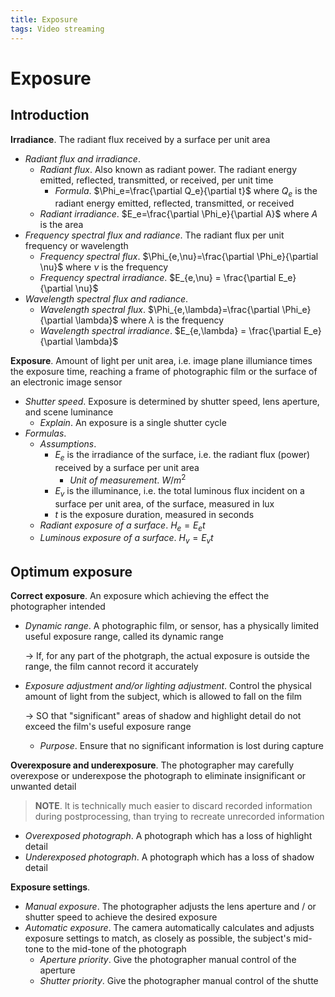 ```yaml
---
title: Exposure
tags: Video streaming
---
```


# Exposure
## Introduction
**Irradiance**. The radiant flux received by a surface per unit area
* *Radiant flux and irradiance*.
    * *Radiant flux*. Also known as radiant power. The radiant energy emitted, reflected, transmitted, or received, per unit time
        * *Formula*. $\Phi_e=\frac{\partial Q_e}{\partial t}$ where $Q_e$ is the radiant energy emitted, reflected, transmitted, or received
    * *Radiant irradiance*. $E_e=\frac{\partial \Phi_e}{\partial A}$ where $A$ is the area
* *Frequency spectral flux and radiance*. The radiant flux per unit frequency or wavelength
    * *Frequency spectral flux*. $\Phi_{e,\nu}=\frac{\partial \Phi_e}{\partial \nu}$ where $\nu$ is the frequency
    * *Frequency spectral irradiance*. $E_{e,\nu} = \frac{\partial E_e}{\partial \nu}$
* *Wavelength spectral flux and radiance*.
    * *Wavelength spectral flux*. $\Phi_{e,\lambda}=\frac{\partial \Phi_e}{\partial \lambda}$ where $\lambda$ is the frequency 
    * *Wavelength spectral irradiance*. $E_{e,\lambda} = \frac{\partial E_e}{\partial \lambda}$

**Exposure**. Amount of light per unit area, i.e. image plane illumiance times the exposure time, reaching a frame of photographic film or the surface of an electronic image sensor
* *Shutter speed*. Exposure is determined by shutter speed, lens aperture, and scene luminance
    * *Explain*. An exposure is a single shutter cycle
* *Formulas*.
    * *Assumptions*.
        * $E_e$ is the irradiance of the surface, i.e. the radiant flux (power) received by a surface per unit area
            * *Unit of measurement*. $W/m^2$
        * $E_v$ is the illuminance, i.e. the total luminous flux incident on a surface per unit area,  of the surface, measured in lux
        * $t$ is the exposure duration, measured in seconds
    * *Radiant exposure of a surface*. $H_e = E_e t$
    * *Luminous exposure of a surface*. $H_v=E_v t$

## Optimum exposure
**Correct exposure**. An exposure which achieving the effect the photographer intended
* *Dynamic range*. A photographic film, or sensor, has a physically limited useful exposure range, called its dynamic range

    $\to$ If, for any part of the photgraph, the actual exposure is outside the range, the film cannot record it accurately
* *Exposure adjustment and/or lighting adjustment*. Control the physical amount of light from the subject, which is allowed to fall on the film

    $\to$ SO that "significant" areas of shadow and highlight detail do not exceed the film's useful exposure range
    * *Purpose*. Ensure that no significant information is lost during capture

**Overexposure and underexposure**. The photographer may carefully overexpose or underexpose the photograph to eliminate insignificant or unwanted detail

>**NOTE**. It is technically much easier to discard recorded information during postprocessing, than trying to recreate unrecorded information

* *Overexposed photograph*. A photograph which has a loss of highlight detail
* *Underexposed photograph*. A photograph which has a loss of shadow detail

**Exposure settings**.
* *Manual exposure*. The photographer adjusts the lens aperture and / or shutter speed to achieve the desired exposure
* *Automatic exposure*. The camera automatically calculates and adjusts exposure settings to match, as closely as possible, the subject's mid-tone to the mid-tone of the photograph
    * *Aperture priority*. Give the photographer manual control of the aperture
    * *Shutter priority*. Give the photographer manual control of the shutte